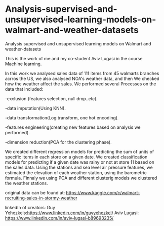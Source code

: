 # Analysis-supervised-and-unsupervised-learning-models-on-walmart-and-weather-datasets
Analysis supervised and unsupervised learning models on Walmart and weather-datasets

This is the work of me and my co-student Aviv Lugasi in the course Machine learning.

In this work we analysed sales data of 111 items from 45 walmarts branches acrros the US, we also analysed NOA's weather data, and then We checked how the weather affect the sales. We performed several Processes on the data that included:

-exclusion (features selection, null drop..etc).

-data imputation(Using KNN).

-data transformation(Log transform, one hot encoding).

-features engineering(creating new features based on analysis we performed).

-dimension reduction(PCA for the clustering phase).

We created different regression models for predicting the sum of units of specific items in each store on a given date. We created classification models for predicting if a given date was rainy or not at store 11 based on the sales data. Using the stations and sea level air pressure features, we estimated the elevation of each weather station, using the barometric formula. Finnaly we using PCA and different clusterig models we clustered the weather stations.

original data can be found at: https://www.kaggle.com/c/walmart-recruiting-sales-in-stormy-weather

linkedIn of creators:
Guy Yehezkels:https://www.linkedin.com/in/guyyehezkel/
Aviv Lugasi: https://www.linkedin.com/in/aviv-lugasi-b89693235/

